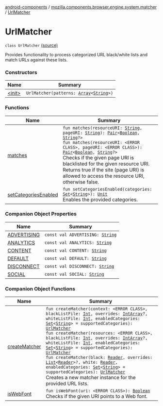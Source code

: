[android-components](../../index.md) / [mozilla.components.browser.engine.system.matcher](../index.md) / [UrlMatcher](./index.md)

# UrlMatcher

`class UrlMatcher` [(source)](https://github.com/mozilla-mobile/android-components/blob/master/components/browser/engine-system/src/main/java/mozilla/components/browser/engine/system/matcher/UrlMatcher.kt#L21)

Provides functionality to process categorized URL black/white lists and match
URLs against these lists.

### Constructors

| Name | Summary |
|---|---|
| [&lt;init&gt;](-init-.md) | `UrlMatcher(patterns: `[`Array`](https://kotlinlang.org/api/latest/jvm/stdlib/kotlin/-array/index.html)`<`[`String`](https://kotlinlang.org/api/latest/jvm/stdlib/kotlin/-string/index.html)`>)` |

### Functions

| Name | Summary |
|---|---|
| [matches](matches.md) | `fun matches(resourceURI: `[`String`](https://kotlinlang.org/api/latest/jvm/stdlib/kotlin/-string/index.html)`, pageURI: `[`String`](https://kotlinlang.org/api/latest/jvm/stdlib/kotlin/-string/index.html)`): `[`Pair`](https://kotlinlang.org/api/latest/jvm/stdlib/kotlin/-pair/index.html)`<`[`Boolean`](https://kotlinlang.org/api/latest/jvm/stdlib/kotlin/-boolean/index.html)`, `[`String`](https://kotlinlang.org/api/latest/jvm/stdlib/kotlin/-string/index.html)`?>`<br>`fun matches(resourceURI: <ERROR CLASS>, pageURI: <ERROR CLASS>): `[`Pair`](https://kotlinlang.org/api/latest/jvm/stdlib/kotlin/-pair/index.html)`<`[`Boolean`](https://kotlinlang.org/api/latest/jvm/stdlib/kotlin/-boolean/index.html)`, `[`String`](https://kotlinlang.org/api/latest/jvm/stdlib/kotlin/-string/index.html)`?>`<br>Checks if the given page URI is blacklisted for the given resource URI. Returns true if the site (page URI) is allowed to access the resource URI, otherwise false. |
| [setCategoriesEnabled](set-categories-enabled.md) | `fun setCategoriesEnabled(categories: `[`Set`](https://kotlinlang.org/api/latest/jvm/stdlib/kotlin.collections/-set/index.html)`<`[`String`](https://kotlinlang.org/api/latest/jvm/stdlib/kotlin/-string/index.html)`>): `[`Unit`](https://kotlinlang.org/api/latest/jvm/stdlib/kotlin/-unit/index.html)<br>Enables the provided categories. |

### Companion Object Properties

| Name | Summary |
|---|---|
| [ADVERTISING](-a-d-v-e-r-t-i-s-i-n-g.md) | `const val ADVERTISING: `[`String`](https://kotlinlang.org/api/latest/jvm/stdlib/kotlin/-string/index.html) |
| [ANALYTICS](-a-n-a-l-y-t-i-c-s.md) | `const val ANALYTICS: `[`String`](https://kotlinlang.org/api/latest/jvm/stdlib/kotlin/-string/index.html) |
| [CONTENT](-c-o-n-t-e-n-t.md) | `const val CONTENT: `[`String`](https://kotlinlang.org/api/latest/jvm/stdlib/kotlin/-string/index.html) |
| [DEFAULT](-d-e-f-a-u-l-t.md) | `const val DEFAULT: `[`String`](https://kotlinlang.org/api/latest/jvm/stdlib/kotlin/-string/index.html) |
| [DISCONNECT](-d-i-s-c-o-n-n-e-c-t.md) | `const val DISCONNECT: `[`String`](https://kotlinlang.org/api/latest/jvm/stdlib/kotlin/-string/index.html) |
| [SOCIAL](-s-o-c-i-a-l.md) | `const val SOCIAL: `[`String`](https://kotlinlang.org/api/latest/jvm/stdlib/kotlin/-string/index.html) |

### Companion Object Functions

| Name | Summary |
|---|---|
| [createMatcher](create-matcher.md) | `fun createMatcher(context: <ERROR CLASS>, blackListFile: `[`Int`](https://kotlinlang.org/api/latest/jvm/stdlib/kotlin/-int/index.html)`, overrides: `[`IntArray`](https://kotlinlang.org/api/latest/jvm/stdlib/kotlin/-int-array/index.html)`?, whiteListFile: `[`Int`](https://kotlinlang.org/api/latest/jvm/stdlib/kotlin/-int/index.html)`, enabledCategories: `[`Set`](https://kotlinlang.org/api/latest/jvm/stdlib/kotlin.collections/-set/index.html)`<`[`String`](https://kotlinlang.org/api/latest/jvm/stdlib/kotlin/-string/index.html)`> = supportedCategories): `[`UrlMatcher`](./index.md)<br>`fun createMatcher(resources: <ERROR CLASS>, blackListFile: `[`Int`](https://kotlinlang.org/api/latest/jvm/stdlib/kotlin/-int/index.html)`, overrides: `[`IntArray`](https://kotlinlang.org/api/latest/jvm/stdlib/kotlin/-int-array/index.html)`?, whiteListFile: `[`Int`](https://kotlinlang.org/api/latest/jvm/stdlib/kotlin/-int/index.html)`, enabledCategories: `[`Set`](https://kotlinlang.org/api/latest/jvm/stdlib/kotlin.collections/-set/index.html)`<`[`String`](https://kotlinlang.org/api/latest/jvm/stdlib/kotlin/-string/index.html)`> = supportedCategories): `[`UrlMatcher`](./index.md)<br>`fun createMatcher(black: `[`Reader`](https://developer.android.com/reference/java/io/Reader.html)`, overrides: `[`List`](https://kotlinlang.org/api/latest/jvm/stdlib/kotlin.collections/-list/index.html)`<`[`Reader`](https://developer.android.com/reference/java/io/Reader.html)`>?, white: `[`Reader`](https://developer.android.com/reference/java/io/Reader.html)`, enabledCategories: `[`Set`](https://kotlinlang.org/api/latest/jvm/stdlib/kotlin.collections/-set/index.html)`<`[`String`](https://kotlinlang.org/api/latest/jvm/stdlib/kotlin/-string/index.html)`> = supportedCategories): `[`UrlMatcher`](./index.md)<br>Creates a new matcher instance for the provided URL lists. |
| [isWebFont](is-web-font.md) | `fun isWebFont(uri: <ERROR CLASS>): `[`Boolean`](https://kotlinlang.org/api/latest/jvm/stdlib/kotlin/-boolean/index.html)<br>Checks if the given URI points to a Web font. |
